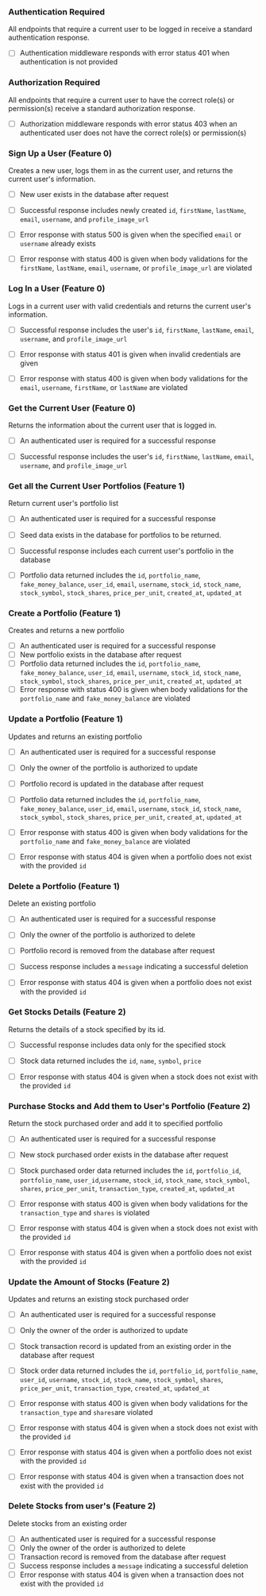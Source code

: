 ### Authentication Required

All endpoints that require a current user to be logged in receive a standard authentication response.

- [ ] Authentication middleware responds with error status 401 when
  authentication is not provided


### Authorization Required

All endpoints that require a current user to have the correct role(s) or permission(s) receive a standard authorization response.

- [ ] Authorization middleware responds with error status 403 when
  an authenticated user does not have the correct role(s) or permission(s)

### Sign Up a User (Feature 0)

Creates a new user, logs them in as the current user, and returns the current user's information.

- [ ] New user exists in the database after request
- [ ] Successful response includes newly created `id`, `firstName`, `lastName`, `email`, `username`, and `profile_image_url`
- [ ] Error response with status 500 is given when the specified `email` or `username` already exists
- [ ] Error response with status 400 is given when body validations for the `firstName`, `lastName`, `email`, `username`, or `profile_image_url` are violated


### Log In a User (Feature 0)

Logs in a current user with valid credentials and returns the current user's information.

- [ ] Successful response includes the user's `id`, `firstName`, `lastName`, `email`, `username`, and `profile_image_url`
- [ ] Error response with status 401 is given when invalid credentials are given
- [ ] Error response with status 400 is given when body validations for the `email`, `username`, `firstName`, or `lastName` are violated


### Get the Current User (Feature 0)

Returns the information about the current user that is logged in.

- [ ] An authenticated user is required for a successful response
- [ ] Successful response includes the user's `id`, `firstName`, `lastName`, `email`, `username`, and `profile_image_url`


### Get all the Current User Portfolios (Feature 1)

Return current user's portfolio list

- [ ] An authenticated user is required for a successful response
- [ ] Seed data exists in the database for portfolios to be returned.
- [ ] Successful response includes each current user's portfolio in the database
- [ ] Portfolio data returned includes the `id`, `portfolio_name`, `fake_money_balance`, `user_id`, `email`, `username`, `stock_id`, `stock_name`, `stock_symbol`, `stock_shares`, `price_per_unit`, `created_at`, `updated_at`


### Create a Portfolio (Feature 1)

Creates and returns a new portfolio

- [ ] An authenticated user is required for a successful response
- [ ] New portfolio exists in the database after request
- [ ] Portfolio data returned includes the `id`, `portfolio_name`, `fake_money_balance`, `user_id`, `email`, `username`, `stock_id`, `stock_name`, `stock_symbol`, `stock_shares`, `price_per_unit`, `created_at`, `updated_at`
- [ ] Error response with status 400 is given when body validations for the `portfolio_name` and `fake_money_balance` are violated

### Update a Portfolio (Feature 1)

Updates and returns an existing portfolio

- [ ] An authenticated user is required for a successful response
- [ ] Only the owner of the portfolio is authorized to update
- [ ] Portfolio record is updated in the database after request
- [ ] Portfolio data returned includes the `id`, `portfolio_name`, `fake_money_balance`, `user_id`, `email`, `username`, `stock_id`, `stock_name`, `stock_symbol`, `stock_shares`, `price_per_unit`, `created_at`, `updated_at`
- [ ] Error response with status 400 is given when body validations for the `portfolio_name` and `fake_money_balance` are violated
- [ ] Error response with status 404 is given when a portfolio does not exist with the provided `id`


### Delete a Portfolio (Feature 1)

Delete an existing portfolio

- [ ] An authenticated user is required for a successful response
- [ ] Only the owner of the portfolio is authorized to delete
- [ ] Portfolio record is removed from the database after request
- [ ] Success response includes a `message` indicating a successful deletion
- [ ] Error response with status 404 is given when a portfolio does not exist with the provided `id`


### Get Stocks Details (Feature 2)

Returns the details of a stock specified by its id.

- [ ] Successful response includes data only for the specified stock
- [ ] Stock data returned includes the `id`, `name`, `symbol`, `price`
- [ ] Error response with status 404 is given when a stock does not exist with the provided `id`


### Purchase Stocks and Add them to User's Portfolio (Feature 2)

Return the stock purchased order  and add it to specified portfolio

- [ ] An authenticated user is required for a successful response
- [ ] New stock purchased order exists in the database after request
- [ ] Stock purchased order data returned includes the `id`, `portfolio_id`, `portfolio_name`, `user_id`,`username`, `stock_id`, `stock_name`, `stock_symbol`, `shares`, `price_per_unit`,  `transaction_type`, `created_at`, `updated_at`
- [ ] Error response with status 400 is given when body validations for the `transaction_type` and `shares` is violated
- [ ] Error response with status 404 is given when a stock does not exist with the provided `id`
- [ ] Error response with status 404 is given when a portfolio does not exist with the provided `id`


### Update the Amount of Stocks (Feature 2)

Updates and returns an existing stock purchased order

- [ ] An authenticated user is required for a successful response
- [ ] Only the owner of the order is authorized to update
- [ ] Stock transaction record is updated from an existing order in the database after request
- [ ] Stock order data returned includes the `id`, `portfolio_id`, `portfolio_name`, `user_id`, `username`, `stock_id`, `stock_name`, `stock_symbol`,  `shares`, `price_per_unit`, `transaction_type`, `created_at`, `updated_at`
- [ ] Error response with status 400 is given when body validations for the `transaction_type` and  `shares`are violated
- [ ] Error response with status 404 is given when a stock does not exist with the provided `id`
- [ ] Error response with status 404 is given when a portfolio does not exist with the provided `id`
- [ ] Error response with status 404 is given when a transaction does not exist with the provided `id`


### Delete Stocks from user's  (Feature 2)

Delete stocks from an existing order

- [ ] An authenticated user is required for a successful response
- [ ] Only the owner of the order is authorized to delete
- [ ] Transaction record is removed from the database after request
- [ ] Success response includes a `message` indicating a successful deletion
- [ ] Error response with status 404 is given when a transaction does not exist with the provided `id`
